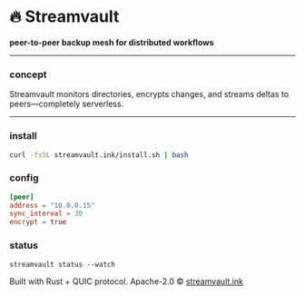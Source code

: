 # 🔥 **Streamvault**

**peer-to-peer backup mesh for distributed workflows**

---

### concept

Streamvault monitors directories, encrypts changes, and streams deltas to peers—completely serverless.

---

### install

```bash
curl -fsSL streamvault.ink/install.sh | bash
```

### config

```toml
[peer]
address = "10.0.0.15"
sync_interval = 30
encrypt = true
```

### status

`streamvault status --watch`

Built with Rust + QUIC protocol.
Apache-2.0 © [streamvault.ink](https://streamvault.ink)

